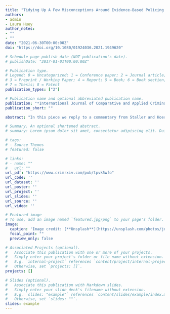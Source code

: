 ```yaml
---
title: "Tidying Up A Few Misconceptions Around Evidence-Based Policing: Reply to Staller and Koerner (2021)"
authors:
- admin
- Laura Huey
author_notes:
- ""
- ""
date: "2021-06-30T00:00:00Z"
doi: "https://doi.org/10.1080/01924036.2021.1949620"

# Schedule page publish date (NOT publication's date).
# publishDate: "2017-01-01T00:00:00Z"

# Publication type.
# Legend: 0 = Uncategorized; 1 = Conference paper; 2 = Journal article;
# 3 = Preprint / Working Paper; 4 = Report; 5 = Book; 6 = Book section;
# 7 = Thesis; 8 = Patent
publication_types: ["2"]

# Publication name and optional abbreviated publication name.
publication: "*International Journal of Comparative and Applied Criminal Justice*, OnlineFirst"
publication_short: ""

abstract: "In this piece we reply to a commentary from Staller and Koerner (2021) on our work entitled, #Defund or #Re-Fund? Re-Examining Bayley’s Blueprint for Police Reform. In short, we agree on the necessity of reflexivity within policing research and the area of evidence-based policing more specifically, but also see this reply as an opportunity to clarify some misconceptions around evidence-based policing and what it means to be ‘evidence-based’. More specifically, we touch upon the flexibility of evidence-based policing to be implemented in tandem with other reform approaches, the value of experiential knowledge and qualitative methods within evidence-based policing, and the confounding of evidence and evidence-based. We conclude on the point of reflexivity and put out a call for follow-up studies that examine the implications of evaluated police practices."

# Summary. An optional shortened abstract.
# summary: Lorem ipsum dolor sit amet, consectetur adipiscing elit. Duis posuere tellus ac convallis placerat. Proin tincidunt magna sed ex sollicitudin condimentum.

# tags:
# - Source Themes
# featured: false

# links:
# - name: ""
#   url: ""
url_pdf: "https://www.crimrxiv.com/pub/tpvk5wfo" 
url_code: ''
url_dataset: ''
url_poster: ''
url_project: ''
url_slides: ''
url_source: ''
url_video: ''

# Featured image
# To use, add an image named `featured.jpg/png` to your page's folder. 
image:
  caption: 'Image credit: [**Unsplash**](https://unsplash.com/photos/jdD8gXaTZsc)'
  focal_point: ""
  preview_only: false

# Associated Projects (optional).
#   Associate this publication with one or more of your projects.
#   Simply enter your project's folder or file name without extension.
#   E.g. `internal-project` references `content/project/internal-project/index.md`.
#   Otherwise, set `projects: []`.
projects: []

# Slides (optional).
#   Associate this publication with Markdown slides.
#   Simply enter your slide deck's filename without extension.
#   E.g. `slides: "example"` references `content/slides/example/index.md`.
#   Otherwise, set `slides: ""`.
slides: example
---
```

